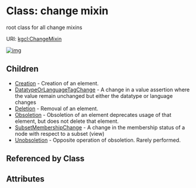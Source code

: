 
# Class: change mixin


root class for all change mixins

URI: [kgcl:ChangeMixin](http://w3id.org/kgcl/ChangeMixin)


[![img](https://yuml.me/diagram/nofunky;dir:TB/class/[Unobsoletion],[SubsetMembershipChange],[Obsoletion],[Deletion],[DatatypeOrLanguageTagChange],[Creation],[ChangeMixin]^-[Unobsoletion],[ChangeMixin]^-[SubsetMembershipChange],[ChangeMixin]^-[Obsoletion],[ChangeMixin]^-[Deletion],[ChangeMixin]^-[DatatypeOrLanguageTagChange],[ChangeMixin]^-[Creation])](https://yuml.me/diagram/nofunky;dir:TB/class/[Unobsoletion],[SubsetMembershipChange],[Obsoletion],[Deletion],[DatatypeOrLanguageTagChange],[Creation],[ChangeMixin]^-[Unobsoletion],[ChangeMixin]^-[SubsetMembershipChange],[ChangeMixin]^-[Obsoletion],[ChangeMixin]^-[Deletion],[ChangeMixin]^-[DatatypeOrLanguageTagChange],[ChangeMixin]^-[Creation])

## Children

 * [Creation](Creation.md) - Creation of an element.
 * [DatatypeOrLanguageTagChange](DatatypeOrLanguageTagChange.md) - A change in a value assertion where the value remain unchanged but either the datatype or language changes
 * [Deletion](Deletion.md) - Removal of an element.
 * [Obsoletion](Obsoletion.md) - Obsoletion of an element deprecates usage of that element, but does not delete that element.
 * [SubsetMembershipChange](SubsetMembershipChange.md) - A change in the membership status of a node with respect to a subset (view)
 * [Unobsoletion](Unobsoletion.md) - Opposite operation of obsoletion. Rarely performed.

## Referenced by Class


## Attributes

